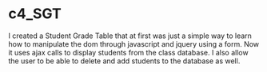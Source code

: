 # c4_SGT
I created a Student Grade Table that at first was just a simple way to learn how to manipulate the dom through javascript and jquery using a form.  Now it uses ajax calls to display students from the class database.  I also allow the user to be able to delete and add students to the database as well.  
